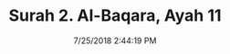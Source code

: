---
title       : "Surah 2. Al-Baqara, Ayah 11"
date        : 7/25/2018 2:44:19 PM
draft       : false
type        : "quran"
layout      : "compare"
BookCode    : "CMP"
SurahNumber : "2"
AyahNumber  : "11"
TotalAyah   : "286"
---